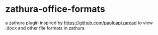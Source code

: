 # zathura-office-formats

a zathura plugin inspired by https://github.com/paoloap/zaread to view .docx and other file formats in zathura
